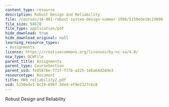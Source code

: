 ```yaml
---
content_type: resource
description: Robust Design and Reliability
file: /courses/16-881-robust-system-design-summer-1998/5150ede10c19896f3dedef9e2127c6c8_HW9_reliability2.pdf
file_size: 94678
file_type: application/pdf
hide_download: true
hide_download_original: null
learning_resource_types:
- Assignments
license: https://creativecommons.org/licenses/by-nc-sa/4.0/
ocw_type: OCWFile
parent_title: Assignments
parent_type: CourseSection
parent_uid: fe0587be-771f-f77b-a225-1eba64d2dde3
resourcetype: Document
title: HW9_reliability2.pdf
uid: 5150ede1-0c19-896f-3ded-ef9e2127c6c8
---
```

Robust Design and Reliability